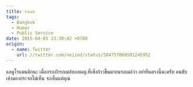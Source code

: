 ```yaml
---
title: รถเมล์
tags:
  - Bangkok
  - Humor
  - Public Service
date: 2015-04-05 23:38:42 +0700
origin:
  - name: Twitter
    url: //twitter.com/neizod/status/584757060501245952
---
```


แลดูโรแมนติกนะ เมื่อกระเป๋ารถเมล์บอกผญ.ที่เพิ่งก้าวขึ้นมาบนรถเมล์ว่า อย่ายืนตรงนี้นะครับ คนขับเค้ามองกระจกไม่เห็น จะเห็นแต่คุณ
